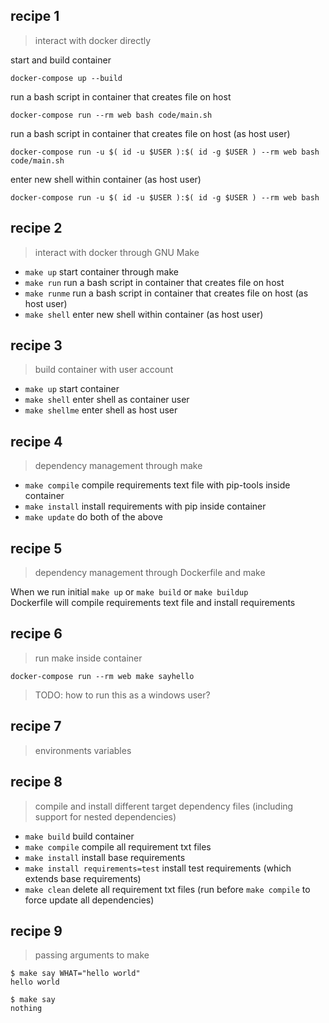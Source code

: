 recipe 1
---

> interact with docker directly

start and build container

```
docker-compose up --build
```

run a bash script in container that creates file on host

```
docker-compose run --rm web bash code/main.sh
```

run a bash script in container that creates file on host (as host user)

```
docker-compose run -u $( id -u $USER ):$( id -g $USER ) --rm web bash code/main.sh
```

enter new shell within container (as host user)

```
docker-compose run -u $( id -u $USER ):$( id -g $USER ) --rm web bash
```

recipe 2
---

> interact with docker through GNU Make

 * ``make up`` start container through make
 * ``make run`` run a bash script in container that creates file on host
 * ``make runme`` run a bash script in container that creates file on host (as host user)
 * ``make shell`` enter new shell within container (as host user)

recipe 3
---

> build container with user account

 * ``make up`` start container
 * ``make shell`` enter shell as container user
 * ``make shellme`` enter shell as host user

recipe 4
---

> dependency management through make

 * ``make compile`` compile requirements text file with pip-tools inside container
 * ``make install`` install requirements with pip inside container
 * ``make update`` do both of the above

recipe 5
---

> dependency management through Dockerfile and make

When we run initial ``make up`` or ``make build`` or ``make buildup``  
Dockerfile will compile requirements text file and install requirements

recipe 6
---

> run make inside container

```
docker-compose run --rm web make sayhello
```

> TODO: how to run this as a windows user? 

recipe 7
---

> environments variables

recipe 8
---

> compile and install different target dependency files (including support for nested dependencies)

 * ``make build`` build container
 * ``make compile`` compile all requirement txt files
 * ``make install`` install base requirements
 * ``make install requirements=test`` install test requirements (which extends base requirements)
 * ``make clean`` delete all requirement txt files (run before ``make compile`` to force update all dependencies)

recipe 9
---

> passing arguments to make

```
$ make say WHAT="hello world"
hello world
```

```
$ make say
nothing
```
